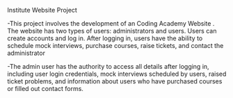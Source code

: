 
Institute Website Project

-This project involves the development of an Coding Academy Website . The website has two types of users: administrators and users. Users can create accounts and log in. After logging in, users have the ability to schedule mock interviews, purchase courses, raise tickets, and contact the administrator

-The admin user has the authority to access all details after logging in, including user login credentials, mock interviews scheduled by users, raised ticket problems, and information about users who have purchased courses or filled out contact forms.
